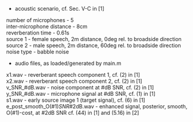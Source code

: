 
* acoustic scenario, cf. Sec. V-C in [1]

number of microphones               - 5  
inter-microphone distance           - 8cm  
reverberation time                  - 0.61s  
source 1                            - female speech, 2m distance, 0deg rel. to broadside direction  
source 2                            - male speech, 2m distance, 60deg rel. to broadside direction  
noise type                          - babble noise  


* audio files, as loaded/generated by main.m

x1.wav                              - reverberant speech component 1, cf. (2) in [1]  
x2.wav                              - reverberant speech component 2, cf. (2) in [1]  
v_SNR_#dB.wav                       - noise component at #dB SNR, cf. (2) in [1]  
y_SNR_#dB.wav                       - microphone signal at #dB SNR, cf. (1) in [1]  
s1.wav                              - early source image 1 (target signal), cf. (6) in [1]  
e_post_smooth_O(#1)_SNR_#2dB.wav    - enhanced signal, posterior, smooth, O(#1)-cost, at #2dB SNR cf. (44) in [1] and (5.16) in [2]
